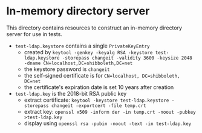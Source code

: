 # In-memory directory server

This directory contains resources to construct an in-memory directory server
for use in tests.

* `test-ldap.keystore` contains a single `PrivateKeyEntry`
    * created by `keytool -genkey -keyalg RSA -keystore test-ldap.keystore -storepass changeit -validity 3600 -keysize 2048 -dname CN=localhost,DC=shibboleth,DC=net`
    * the keystore password is `changeit`
    * the self-signed certificate is for `CN=localhost, DC=shibboleth, DC=net`
    * the certificate's expiration date is set 10 years after creation
* `test-ldap.key` is the 2018-bit RSA public key
    * extract certificate: `keytool -keystore test-ldap.keystore -storepass changeit -exportcert -file temp.crt`
    * extract key: `openssl x509 -inform der -in temp.crt -noout -pubkey >test-ldap.key`
    * display using `openssl rsa -pubin -noout -text -in test-ldap.key`
